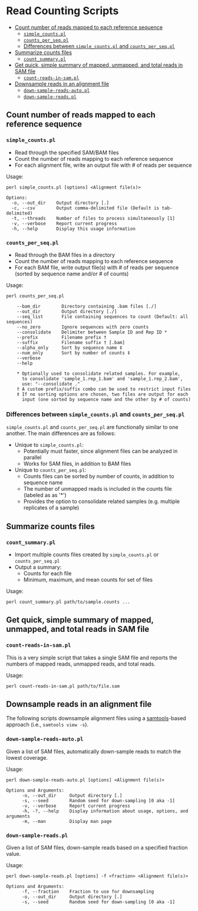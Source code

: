 # Read Counting Scripts

<!-- MarkdownTOC -->

- [Count number of reads mapped to each reference sequence](#count-number-of-reads-mapped-to-each-reference-sequence)
    - [`simple_counts.pl`](#simple_countspl)
    - [`counts_per_seq.pl`](#counts_per_seqpl)
    - [Differences between `simple_counts.pl` and `counts_per_seq.pl`](#differences-between-simple_countspl-and-counts_per_seqpl)
- [Summarize counts files](#summarize-counts-files)
    - [`count_summary.pl`](#count_summarypl)
- [Get quick, simple summary of mapped, unmapped, and total reads in SAM file](#get-quick-simple-summary-of-mapped-unmapped-and-total-reads-in-sam-file)
    - [`count-reads-in-sam.pl`](#count-reads-in-sampl)
- [Downsample reads in an alignment file](#downsample-reads-in-an-alignment-file)
    - [`down-sample-reads-auto.pl`](#down-sample-reads-autopl)
    - [`down-sample-reads.pl`](#down-sample-readspl)

<!-- /MarkdownTOC -->

## Count number of reads mapped to each reference sequence

### `simple_counts.pl`

- Read through the specified SAM/BAM files
- Count the number of reads mapping to each reference sequence
- For each alignment file, write an output file with # of reads per sequence

Usage:

    perl simple_counts.pl [options] <Alignment file(s)>

    Options:
      -o, --out_dir    Output directory [.]
      -c, --csv        Output comma-delimited file (Default is tab-delimited)
      -t, --threads    Number of files to process simultaneously [1]
      -v, --verbose    Report current progress
      -h, --help       Display this usage information

### `counts_per_seq.pl`

- Read through the BAM files in a directory
- Count the number of reads mapping to each reference sequence
- For each BAM file, write output file(s) with # of reads per sequence (sorted by sequence name and/or # of counts)

Usage:

    perl counts_per_seq.pl

        --bam_dir        Directory containing .bam files [./]
        --out_dir        Output directory [./]
        --seq_list       File containing sequences to count (Default: all sequences)
        --no_zero        Ignore sequences with zero counts
        --consolidate    Delimiter between Sample ID and Rep ID *
        --prefix         Filename prefix †
        --suffix         Filename suffix † [.bam]
        --alpha_only     Sort by sequence name ‡
        --num_only       Sort by number of counts ‡
        --verbose
        --help

        * Optionally used to consolidate related samples. For example,
          to consolidate 'sample_1.rep_1.bam' and 'sample_1.rep_2.bam',
          use: "--consolidate ."
        † A custom prefix/suffix combo can be used to restrict input files
        ‡ If no sorting options are chosen, two files are output for each
          input (one sorted by sequence name and the other by # of counts)

### Differences between `simple_counts.pl` and `counts_per_seq.pl`

`simple_counts.pl` and `counts_per_seq.pl` are functionally similar to one another. The main differences are as follows:

- Unique to `simple_counts.pl`:
    - Potentially must faster, since alignment files can be analyzed in parallel
    - Works for SAM files, in addition to BAM files
- Unique to `counts_per_seq.pl`:
    - Counts files can be sorted by number of counts, in addition to sequence name
    - The number of unmapped reads is included in the counts file (labeled as as '*')
    - Provides the option to consolidate related samples (e.g. multiple replicates of a sample)

## Summarize counts files

### `count_summary.pl`

- Import multiple counts files created by `simple_counts.pl` or `counts_per_seq.pl`
- Output a summary:
    - Counts for each file
    - Minimum, maximum, and mean counts for set of files

Usage:

    perl count_summary.pl path/to/sample.counts ...

## Get quick, simple summary of mapped, unmapped, and total reads in SAM file

### `count-reads-in-sam.pl`

This is a very simple script that takes a single SAM file and reports the numbers of mapped reads, unmapped reads, and total reads.

Usage:

    perl count-reads-in-sam.pl path/to/file.sam

## Downsample reads in an alignment file

The following scripts downsample alignment files using a [samtools](http://www.htslib.org)-based approach (i.e., `samtools view -s`).

### `down-sample-reads-auto.pl`

Given a list of SAM files, automatically down-sample reads to match the lowest coverage.

Usage:

    perl down-sample-reads-auto.pl [options] <Alignment file(s)>

    Options and Arguments:
          -o, --out_dir     Output directory [.]
          -s, --seed        Random seed for down-sampling [0 aka -1]
          -v, --verbose     Report current progress
          -h, -?, --help    Display information about usage, options, and arguments
          -m, --man         Display man page

### `down-sample-reads.pl`

Given a list of SAM files, down-sample reads based on a specified fraction value.

Usage:

    perl down-sample-reads.pl [options] -f <fraction> <Alignment file(s)>

    Options and Arguments:
          -f, --fraction    Fraction to use for downsampling
          -o, --out_dir     Output directory [.]
          -s, --seed        Random seed for down-sampling [0 aka -1]
